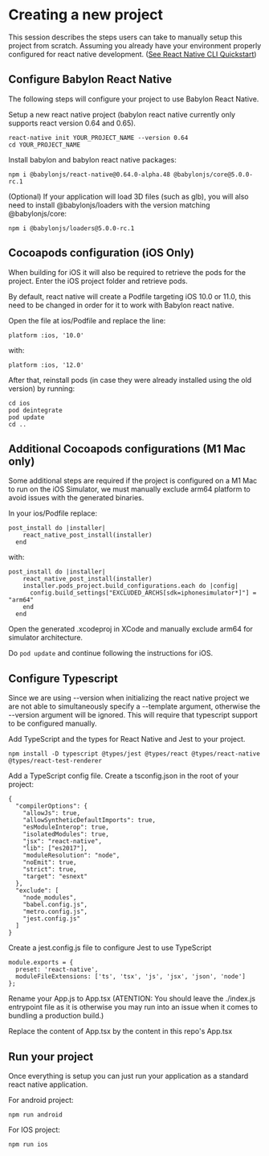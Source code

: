 # Creating a new project

This session describes the steps users can take to manually setup this project from scratch. Assuming you already have your environment properly configured for react native development. ([See React Native CLI Quickstart](https://reactnative.dev/docs/environment-setup))

## Configure Babylon React Native

The following steps will configure your project to use Babylon React Native.

Setup a new react native project (babylon react native currently only supports react version 0.64 and 0.65).

```
react-native init YOUR_PROJECT_NAME --version 0.64
cd YOUR_PROJECT_NAME
```

Install babylon and babylon react native packages:

```
npm i @babylonjs/react-native@0.64.0-alpha.48 @babylonjs/core@5.0.0-rc.1
```

(Optional) If your application will load 3D files (such as glb), you will also need to install @babylonjs/loaders with the version matching @babylonjs/core:

```
npm i @babylonjs/loaders@5.0.0-rc.1
```

## Cocoapods configuration (iOS Only) 

When building for iOS it will also be required to retrieve the pods for the project. Enter the iOS project folder and retrieve pods.

By default, react native will create a Podfile targeting iOS 10.0 or 11.0, this need to be changed in order for it to work with Babylon react native.

Open the file at ios/Podfile and replace the line:

```
platform :ios, '10.0'
```

with:

```
platform :ios, '12.0'
```

After that, reinstall pods (in case they were already installed using the old version) by running:

```
cd ios
pod deintegrate
pod update
cd ..
```

## Additional Cocoapods configurations (M1 Mac only)

Some additional steps are required if the project is configured on a M1 Mac to run on the iOS Simulator, we must manually exclude arm64 platform to avoid issues with the generated binaries.  

In your ios/Podfile replace:

```
post_install do |installer|
    react_native_post_install(installer)
  end
```

with:

```
post_install do |installer|
    react_native_post_install(installer)
    installer.pods_project.build_configurations.each do |config|
      config.build_settings["EXCLUDED_ARCHS[sdk=iphonesimulator*]"] = "arm64"
    end
  end
```

Open the generated .xcodeproj in XCode and manually exclude arm64 for simulator architecture.

Do ```pod update``` and continue following the instructions for iOS.

## Configure Typescript

Since we are using --version when initializing the react native project we are not able to simultaneously specify a --template argument, otherwise the --version argument will be ignored. This will require that typescript support to be configured manually.

Add TypeScript and the types for React Native and Jest to your project.

```
npm install -D typescript @types/jest @types/react @types/react-native @types/react-test-renderer
```

Add a TypeScript config file. Create a tsconfig.json in the root of your project:

```
{
  "compilerOptions": {
    "allowJs": true,
    "allowSyntheticDefaultImports": true,
    "esModuleInterop": true,
    "isolatedModules": true,
    "jsx": "react-native",
    "lib": ["es2017"],
    "moduleResolution": "node",
    "noEmit": true,
    "strict": true,
    "target": "esnext"
  },
  "exclude": [
    "node_modules",
    "babel.config.js",
    "metro.config.js",
    "jest.config.js"
  ]
}
```

Create a jest.config.js file to configure Jest to use TypeScript

```
module.exports = {
  preset: 'react-native',
  moduleFileExtensions: ['ts', 'tsx', 'js', 'jsx', 'json', 'node']
};
```

Rename your App.js to App.tsx (ATENTION: You should leave the ./index.js entrypoint file as it is otherwise you may run into an issue when it comes to bundling a production build.)

Replace the content of App.tsx by the content in this repo's App.tsx

## Run your project

Once everything is setup you can just run your application as a standard react native application.

For android project:
```
npm run android
```

For IOS project:
```
npm run ios
```


